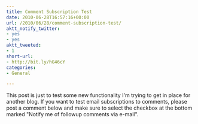 ```yaml
---
title: Comment Subscription Test
date: 2010-06-28T16:57:16+00:00
url: /2010/06/28/comment-subscription-test/
aktt_notify_twitter:
- yes
- yes
aktt_tweeted:
- 1
short-url:
- http://bit.ly/hG46cY
categories:
- General

---
```

<div class='microid-mailto+http:sha1:6981fbd1b18c36cb3276008da95a2a716acb73f6'>

This post is just to test some new functionality I'm trying to get in place for another blog. If you want to test email subscriptions to comments, please post a comment below and make sure to select the checkbox at the bottom marked "Notify me of followup comments via e-mail".

